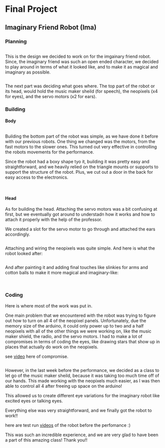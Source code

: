 # Final Project
## Imaginary Friend Robot (Ima)


### Planning

![]()

This is the design we decided to work on for the imgainary friend robot. Since, the imaginary friend was such an open ended character, we decided to play around in terms of what it looked like, and to make it as magical and imaginary as possible.


![]()

The next part was deciding what goes where. The top part of the robot or its head, would hold the music maker sheild (for speech), the neopixels (x4 for eyes), and the servo motors (x2 for ears).


### Building
#### Body

![]()
 
Building the bottom part of the robot was simple, as we have done it before with our previous robots. One thing we changed was the motors, from the fast motors to the slower ones. This turned out very effective in controlling the robots movements for the performance.

Since the robot had a boxy shape tyo it, building it was pretty easy and straightforward, and we heavily relied on the triangle mounts or supports to support the structure of the robot. Plus, we cut out a door in the back for easy access to the electronics.

![]()
![]()

#### Head

As for building the head. Attaching the servo motors was a bit confusing at first, but we eventually got around to understadn how it works and how to attach it properly with the help of the professor.

We created a slot for the servo motor to go through and attached the ears accordingly.

![]()

Attaching and wiring the neopixels was quite simple. And here is what the robot looked after:

![]()

And after painting it and adding final touches like slinkies for arms and cotton balls to make it more magical and imaginary-like:

![]()
![]()

### Coding

Here is where most of the work was put in. 

One main problem that we encountered with the robot was trying to figure out how to turn on all 4 of the neopixel panels. Unfortunately, due the memory size of the arduino, it could only power up to two and a half neopixels with all of the other things we were working on, like the music maker shield, the radio, and the servo motors. I had to make a lot of compromises in terms of coding the eyes, like drawing stars that show up in places that actually do work on the neopixels.

see [video]() here of compromise.

![]()

However, in the last week before the performance, we decided as a class to let go of the music maker sheild, because it was taking too much time off of our hands. This made working with the neopixels much easier, as I was then able to control all 4 after freeing up space on the arduino!

This allowed us to create different eye variations for the imaginary robot like excited eyes or talking eyes.

Everything else was very straightforward, and we finally got the robot to work!!

here are test run [videos]() of the robot before the perfomance :)

This was such an incredible experience, and we are very glad to have been a part of this amazing class! Thank you!!
